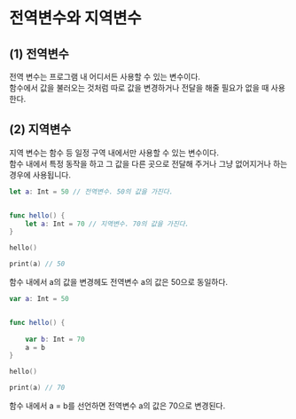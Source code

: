 전역변수와 지역변수
===

(1) 전역변수 
---

전역 변수는 프로그램 내 어디서든 사용할 수 있는 변수이다.   
함수에서 값을 불러오는 것처럼 따로 값을 변경하거나 전달을 해줄 필요가 없을 때 사용한다.


(2) 지역변수 
---

지역 변수는 함수 등 일정 구역 내에서만 사용할 수 있는 변수이다.      
함수 내에서 특정 동작을 하고 그 값을 다른 곳으로 전달해 주거나 그냥 없어지거나 하는 경우에 사용됩니다.   

```swift 
let a: Int = 50 // 전역변수. 50의 값을 가진다. 


func hello() {
    let a: Int = 70 // 지역변수. 70의 값을 가진다.
}

hello()

print(a) // 50
```
함수 내에서 a의 값을 변경헤도 전역변수 a의 값은 50으로 동일하다. 

```swift
var a: Int = 50


func hello() {
    
    var b: Int = 70
    a = b
}

hello()

print(a) // 70 
```

함수 내에서 a = b를 선언하면 전역변수 a의 값은 70으로 변경된다. 
